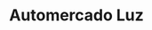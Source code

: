 ---
title: "Automercado Luz"
url: /caracas/automercado-luz-calle-4-de-la-urbina/
shop: Supermarkt
---